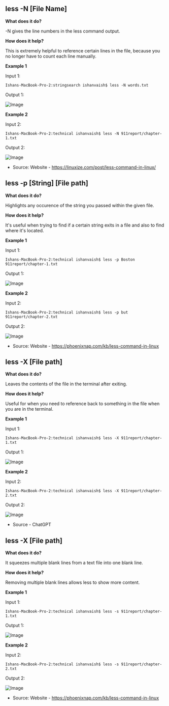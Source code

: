 ## less -N [File Name]

**What does it do?**

-N gives the line numbers in the less command output.

**How does it help?**

This is extremely helpful to reference certain lines in the file, because you no longer have to count each line manually.

**Example 1**

Input 1:

```
Ishans-MacBook-Pro-2:stringsearch ishanvaish$ less -N words.txt

```

Output 1:

![Image](ss1.png)

**Example 2**

Input 2:

```
Ishans-MacBook-Pro-2:technical ishanvaish$ less -N 911report/chapter-1.txt

```

Output 2:

![Image](ss2.png)

* Source: Website - https://linuxize.com/post/less-command-in-linux/

## less -p [String] [File path]

**What does it do?**

Highlights any occurence of the string you passed within the given file. 

**How does it help?**

It's useful when trying to find if a certain string exits in a file and also to find where it's located.

**Example 1**

Input 1:

```
Ishans-MacBook-Pro-2:technical ishanvaish$ less -p Boston 911report/chapter-1.txt

```

Output 1:

![Image](ss3.png)

**Example 2**

Input 2:

```
Ishans-MacBook-Pro-2:technical ishanvaish$ less -p but 911report/chapter-2.txt
```

Output 2:

![Image](ss4.png)

* Source: Website - https://phoenixnap.com/kb/less-command-in-linux

## less -X [File path]

**What does it do?**

Leaves the contents of the file in the terminal after exiting.

**How does it help?**

Useful for when you need to reference back to something in the file when you are in the terminal. 

**Example 1**

Input 1:

```
Ishans-MacBook-Pro-2:technical ishanvaish$ less -X 911report/chapter-1.txt

```

Output 1:

![Image](ss5.png)

**Example 2**

Input 2:

```
Ishans-MacBook-Pro-2:technical ishanvaish$ less -X 911report/chapter-2.txt

```

Output 2:

![Image](ss6.png)

* Source - ChatGPT

## less -X [File path]

**What does it do?**

It squeezes multiple blank lines from a text file into one blank line.

**How does it help?**

Removing multiple blank lines allows less to show more content.

**Example 1**

Input 1:

```
Ishans-MacBook-Pro-2:technical ishanvaish$ less -s 911report/chapter-1.txt
```

Output 1:

![Image](sss8.png)

**Example 2**

Input 2:

```
Ishans-MacBook-Pro-2:technical ishanvaish$ less -s 911report/chapter-2.txt

```

Output 2:

![Image](sss7.png)

* Source: Website - https://phoenixnap.com/kb/less-command-in-linux
